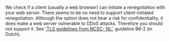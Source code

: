 We check if a client (usually a web browser) can initiate a renegotiation 
with your web server. There seems to be no need to support client-initiated 
renegotiation. Although the option does not bear a risk for confidentiality,
 it does make a web server vulnerable to DDoS attacks. Therefore you should 
not support it. See ['TLS guidelines from NCSC-
NL'](https://www.ncsc.nl/actueel/whitepapers/ict-beveiligingsrichtlijnen-voor-transport-layer-security-tls.html), guideline B6-2 (in Dutch).
